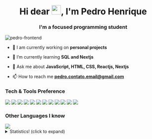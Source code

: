 <h1 align="center">Hi dear <img src="https://raw.githubusercontent.com/kaueMarques/kaueMarques/master/hi.gif" width="30px">, I'm Pedro Henrique</h1>
<h3 align="center">I'm a focused programming student</h3>
<p align="left"> <img src="https://komarev.com/ghpvc/?username=pedro-frontend" alt="pedro-frontend" /> </p>

- 🔭 I am currently working on **personal projects**

- 🌱 I’m currently learning **SQL and Nextjs**

- 💬 Ask me about **JavaScript, HTML, CSS, Reactjs, Nextjs**

- 📫 How to reach me **pedro.contato.email@gmail.com**

### Tech & Tools Preference

<p>
<img src = "https://img.shields.io/badge/-HTML5-E34F26?style=flat&logo=html5&logoColor=white"> <img src = "https://img.shields.io/badge/-CSS3-1572B6?style=flat&logo=css3&logoColor=white">
<img src="https://img.shields.io/badge/-JavaScript-eed718?style=flat&logo=javascript&logoColor=ffffff">
<img src="https://img.shields.io/badge/-Sass-cc6699?style=flat&logo=sass&logoColor=ffffff">
<img src="https://img.shields.io/badge/-React-000000?style=flat&logo=react&logoColor=00c8ff">
 <img src="https://img.shields.io/badge/-Next-000000?style=flat&logo=next.js&logoColor=ffffff">
<img src="https://img.shields.io/badge/-Express.js-787878?style=flat">
<img src="https://img.shields.io/badge/-Node.js-3C873A?style=flat&logo=Node.js&logoColor=white">
<img src="http://img.shields.io/badge/-Git-F1502F?style=flat&logo=git&logoColor=FFFFFF">
<img src="http://img.shields.io/badge/-Github-000000?style=flat&logo=github&logoColor=FFFFFF">
<img src="http://img.shields.io/badge/-VS%20Code-007ACC?style=flat&logo=visual%20studio%20code&logoColor=white">
<img src="http://img.shields.io/badge/-Vercel-black?style=flat&logo=vercel&logoColor=white">
 </p>

### Other Languages I know
<img src="https://img.shields.io/badge/-Python-black?style=flat&logo=python&logoColor=white"> 

<details>
<summary>Statistics! (click to expand)</summary>
<img src="https://github-readme-stats.vercel.app/api?username=pedro-frontend&show_icons=true&theme=dark" alt="pedro-frontend"/>
</details>

<!--
**Pedro-frontEnd/Pedro-frontEnd** is a ✨ _special_ ✨ repository because its `README.md` (this file) appears on your GitHub profile.

Here are some ideas to get you started:

- 🔭 I’m currently working on ...
- 🌱 I’m currently learning ...
- 👯 I’m looking to collaborate on ...
- 🤔 I’m looking for help with ...
- 💬 Ask me about ...
- 📫 How to reach me: ...
- 😄 Pronouns: ...
- ⚡ Fun fact: ...
-->
